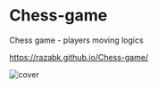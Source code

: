 # Chess-game

Chess game - players moving logics

https://razabk.github.io/Chess-game/

![cover](https://user-images.githubusercontent.com/85071405/127856741-9d7514e5-c46b-4ab7-a505-017c36f4de5a.png)

